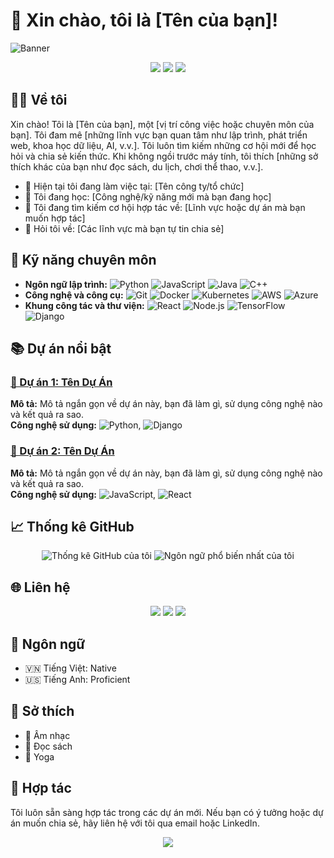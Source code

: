 # 🌟 Xin chào, tôi là [Tên của bạn]!

![Banner](https://via.placeholder.com/800x200.png?text=Welcome+to+my+GitHub+Profile)

<p align="center">
  <img src="https://img.shields.io/badge/Status-Active-brightgreen?style=flat-square" />
  <img src="https://img.shields.io/github/followers/your-github-username?style=social" />
  <img src="https://img.shields.io/github/stars/your-github-username?style=social" />
</p>

## 🧑‍💻 Về tôi
Xin chào! Tôi là [Tên của bạn], một [vị trí công việc hoặc chuyên môn của bạn]. Tôi đam mê [những lĩnh vực bạn quan tâm như lập trình, phát triển web, khoa học dữ liệu, AI, v.v.]. Tôi luôn tìm kiếm những cơ hội mới để học hỏi và chia sẻ kiến thức. Khi không ngồi trước máy tính, tôi thích [những sở thích khác của bạn như đọc sách, du lịch, chơi thể thao, v.v.].

- 🔭 Hiện tại tôi đang làm việc tại: [Tên công ty/tổ chức]
- 🌱 Tôi đang học: [Công nghệ/kỹ năng mới mà bạn đang học]
- 👯 Tôi đang tìm kiếm cơ hội hợp tác về: [Lĩnh vực hoặc dự án mà bạn muốn hợp tác]
- 💬 Hỏi tôi về: [Các lĩnh vực mà bạn tự tin chia sẻ]

## 💼 Kỹ năng chuyên môn
- **Ngôn ngữ lập trình:** ![Python](https://img.shields.io/badge/Python-3776AB?style=flat-square&logo=python&logoColor=white) ![JavaScript](https://img.shields.io/badge/JavaScript-F7DF1E?style=flat-square&logo=javascript&logoColor=black) ![Java](https://img.shields.io/badge/Java-007396?style=flat-square&logo=java&logoColor=white) ![C++](https://img.shields.io/badge/C++-00599C?style=flat-square&logo=cplusplus&logoColor=white)
- **Công nghệ và công cụ:** ![Git](https://img.shields.io/badge/Git-F05032?style=flat-square&logo=git&logoColor=white) ![Docker](https://img.shields.io/badge/Docker-2496ED?style=flat-square&logo=docker&logoColor=white) ![Kubernetes](https://img.shields.io/badge/Kubernetes-326CE5?style=flat-square&logo=kubernetes&logoColor=white) ![AWS](https://img.shields.io/badge/AWS-232F3E?style=flat-square&logo=amazon-aws&logoColor=white) ![Azure](https://img.shields.io/badge/Azure-0078D4?style=flat-square&logo=microsoft-azure&logoColor=white)
- **Khung công tác và thư viện:** ![React](https://img.shields.io/badge/React-20232A?style=flat-square&logo=react&logoColor=61DAFB) ![Node.js](https://img.shields.io/badge/Node.js-339933?style=flat-square&logo=nodedotjs&logoColor=white) ![TensorFlow](https://img.shields.io/badge/TensorFlow-FF6F00?style=flat-square&logo=tensorflow&logoColor=white) ![Django](https://img.shields.io/badge/Django-092E20?style=flat-square&logo=django&logoColor=white)

## 📚 Dự án nổi bật
### [🚀 Dự án 1: Tên Dự Án](https://github.com/username/repository1)
**Mô tả:** Mô tả ngắn gọn về dự án này, bạn đã làm gì, sử dụng công nghệ nào và kết quả ra sao.\
**Công nghệ sử dụng:** ![Python](https://img.shields.io/badge/Python-3776AB?style=flat-square&logo=python&logoColor=white), ![Django](https://img.shields.io/badge/Django-092E20?style=flat-square&logo=django&logoColor=white)

### [🚀 Dự án 2: Tên Dự Án](https://github.com/username/repository2)
**Mô tả:** Mô tả ngắn gọn về dự án này, bạn đã làm gì, sử dụng công nghệ nào và kết quả ra sao.\
**Công nghệ sử dụng:** ![JavaScript](https://img.shields.io/badge/JavaScript-F7DF1E?style=flat-square&logo=javascript&logoColor=black), ![React](https://img.shields.io/badge/React-20232A?style=flat-square&logo=react&logoColor=61DAFB)

## 📈 Thống kê GitHub
<p align="center">
  <img src="https://github-readme-stats.vercel.app/api?username=your-github-username&show_icons=true&theme=radical" alt="Thống kê GitHub của tôi" />
  <img src="https://github-readme-stats.vercel.app/api/top-langs/?username=your-github-username&layout=compact&theme=radical" alt="Ngôn ngữ phổ biến nhất của tôi" />
</p>

## 🌐 Liên hệ
<p align="center">
  <a href="mailto:phamnguyen03999@gmail.com"><img src="https://img.shields.io/badge/Email-D14836?style=flat-square&logo=gmail&logoColor=white" /></a>
  <a href="https://linkedin.com/in/yourprofile"><img src="https://img.shields.io/badge/LinkedIn-0077B5?style=flat-square&logo=linkedin&logoColor=white" /></a>
  <a href="https://yourwebsite.com"><img src="https://img.shields.io/badge/Website-4285F4?style=flat-square&logo=google-chrome&logoColor=white" /></a>
</p>

## 💬 Ngôn ngữ
- 🇻🇳 Tiếng Việt: Native
- 🇺🇸 Tiếng Anh: Proficient

## 🎨 Sở thích
- 🎵 Âm nhạc
- 📖 Đọc sách
- 🧘 Yoga

## 🤝 Hợp tác
Tôi luôn sẵn sàng hợp tác trong các dự án mới. Nếu bạn có ý tưởng hoặc dự án muốn chia sẻ, hãy liên hệ với tôi qua email hoặc LinkedIn.

<p align="center">
  <img src="https://via.placeholder.com/400x100.png?text=Thank+You+for+Visiting" />
</p>


<!---
PhamNguyenDev3/PhamNguyenDev3 is a ✨ special ✨ repository because its `README.md` (this file) appears on your GitHub profile.
You can click the Preview link to take a look at your changes.
--->
